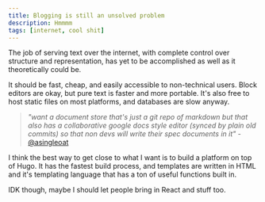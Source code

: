 ```yaml
---
title: Blogging is still an unsolved problem
description: Hmmmm
tags: [internet, cool shit]
---
```


The job of serving text over the internet, with complete control over structure and representation, has yet to be accomplished as well as it theoretically could be. 

It should be fast, cheap, and easily accessible to non-technical users. Block editors are okay, but pure text is faster and more portable. It's also free to host static files on most platforms, and databases are slow anyway. 


> *"want a document store that's just a git repo of markdown but that also has a collaborative google docs style editor (synced by plain old commits) so that non devs will write their spec documents in it"* - [@asingleoat](https://twitter.com/asingleoat/status/1686838180887265280)

I think the best way to get close to what I want is to build a platform on top of Hugo. It has the fastest build process, and templates are written in HTML and it's templating language that has a ton of useful functions built in. 

IDK though, maybe I should let people bring in React and stuff too. 